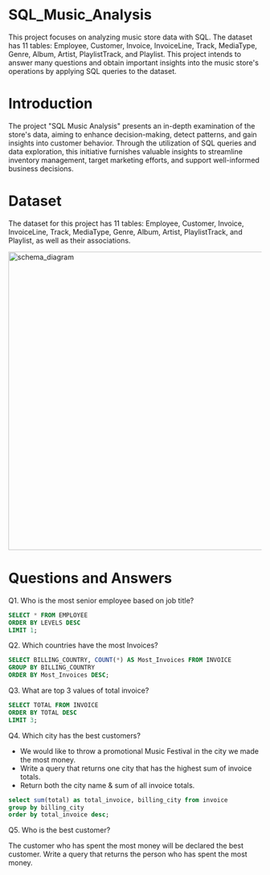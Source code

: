# SQL_Music_Analysis

This project focuses on analyzing music store data with SQL. The dataset has 11 tables: Employee, Customer, Invoice, InvoiceLine, Track, MediaType, Genre, Album, Artist, PlaylistTrack, and Playlist. This project intends to answer many questions and obtain important insights into the music store's operations by applying SQL queries to the dataset.

# Introduction

The project "SQL Music Analysis" presents an in-depth examination of the store's data, aiming to enhance decision-making, detect patterns, and gain insights into customer behavior. Through the utilization of SQL queries and data exploration, this initiative furnishes valuable insights to streamline inventory management, target marketing efforts, and support well-informed business decisions.

# Dataset

The dataset for this project has 11 tables: Employee, Customer, Invoice, InvoiceLine, Track, MediaType, Genre, Album, Artist, PlaylistTrack, and Playlist, as well as their associations.

<img width="594" alt="schema_diagram" src="https://github.com/Nirbhay02-villain/SQL_Music_Analysis/assets/61178899/6055f642-3487-4098-b2a3-5f158b6ece42">

# Questions and Answers

Q1. Who is the most senior employee based on job title?

```sql
SELECT * FROM EMPLOYEE
ORDER BY LEVELS DESC
LIMIT 1;
```

Q2. Which countries have the most Invoices?

```sql
SELECT BILLING_COUNTRY, COUNT(*) AS Most_Invoices FROM INVOICE
GROUP BY BILLING_COUNTRY
ORDER BY Most_Invoices DESC;
```

Q3. What are top 3 values of total invoice?

```sql
SELECT TOTAL FROM INVOICE
ORDER BY TOTAL DESC
LIMIT 3;
```

Q4. Which city has the best customers?

* We would like to throw a promotional Music Festival in the city we made the most money.
* Write a query that returns one city that has the highest sum of invoice totals.
* Return both the city name & sum of all invoice totals.

```sql
select sum(total) as total_invoice, billing_city from invoice
group by billing_city
order by total_invoice desc;
```

Q5. Who is the best customer?

The customer who has spent the most money will be declared the best customer.
Write a query that returns the person who has spent the most money.
